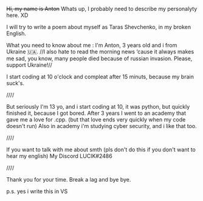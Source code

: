 ~~Hi, my name is Anton~~
Whats up, I probably need to describe my personalyty here. XD 

I will try to write a poem about myself as Taras Shevchenko, in my broken English.

What you need to know about me : I'm Anton, 3 years old and i from Ukraine 🇺🇦.
//I also hate to read the morning news ‘cause it always makes me sad, you know, many people died because of russian invasion. Please, support Ukraine!//

I start coding at 10 o'clock and compleat after 15 minuts, because my brain suck's.

////

But seriously I'm 13 yo, and i start coding at 10, it was python, but quickly finished it, because I got bored.
After 3 years I went to an academy that gave me a love for .cpp. (but that love ends very quickly when my code doesn't run)
Also in academy i'm studying cyber security, and i like that too.

////

If you want to talk with me about smth (pls don't do this if you don't want to hear my english)
My Discord LUCIK#2486

////

Thank you for your time.
Break a lag and bye bye.

p.s. yes i write this in VS
